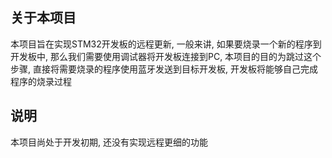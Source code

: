 ## 关于本项目

本项目旨在实现STM32开发板的远程更新, 一般来讲, 如果要烧录一个新的程序到开发板中, 那么我们需要使用调试器将开发板连接到PC, 本项目的目的为跳过这个步骤, 直接将需要烧录的程序使用蓝牙发送到目标开发板, 开发板将能够自己完成程序的烧录过程 

## 说明

本项目尚处于开发初期, 还没有实现远程更细的功能 


